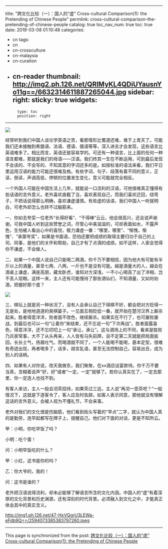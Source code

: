 
---
title: "跨文化比较（一）：国人的“虚”  Cross-cultural Comparison(1): the Pretending of Chinese People"
permlink: cross-cultural-comparison-the-pretending-of-chinese-people
catalog: true
toc_nav_num: true
toc: true
date: 2019-03-08 01:10:48
categories:
- cn
tags:
- cn
- cn-crossculture
- cn-malaysia
- cn-curation
- cn-reader
thumbnail: http://img2.ph.126.net/QRIMyKL4QDiUYausnYo11g==/6632314611887265044.jpg
sidebar:
    right:
        sticky: true
widgets:
    -
        type: toc
        position: right
---


![](http://img2.ph.126.net/QRIMyKL4QDiUYausnYo11g==/6632314611887265044.jpg)

经常听到我们中国人谈论学英语之苦，看那情形比蜀道还难，难于上青天了。可能我们还未接触到希腊语、法语、德语、俄语等等，深入进去才会发现，这些语言比英语难多了。相比而言，英语还是容易学的。可还有一种语言，比上面的任何一种语言都难，那就是我们的母语——汉语。我们终其一生在不断运用，可到最后发现不会读的、不会写的、不知其意的字词还多的是。如按标准的语法来看，我们平日里运用汉语的能力可能还很难及格。有些字词、句子、段落有着不同的意义，正读，倒读，声调高低，停顿的位置发生变化，意义可能就完全相反。

一个外国人可能在中国生活上几年，就能说一口流利的汉语，可他很难真正懂得有些话语的言外意义。老外喜欢直截了当，喜欢表现自己，而我们喜欢迂回，绕弯子，不把话说得那么明确，喜欢谦虚谨慎。有些虚的话语，我们中国人一听就明白，可老外却怎么也转不过脑筋来。

一、你如去夸奖一位老外“长得好看”、“干得棒”云云，他会很高兴，还会说声谢谢。可我中国人听到这些赞誉之词，尽管心中美滋滋的，可却表面如水，不露声色，生怕被人看出心中的喜悦，极力谦虚一番：“哪里，哪里”、“惭愧，惭愧”、“承蒙夸奖”，如果是书面语，恐怕还要把成绩的取得主要归功于自己的上司、同事，是他们的关怀和帮助，自己才有了点滴的成绩。如不这样，人家会觉得你不谦虚，不会做人。

二、如果一个中国人说自己只能喝二两酒，你千万不要相信，因为他大有可能有半斤以上的酒量，甚至七两、八两，一斤也不是没有可能。越是酒量大的人，越会在酒桌上谦虚，满座高朋，藏龙卧虎，谁知对方深浅，一不小心喝高了出了洋相，岂不丢人现眼。这样一来，主人还有可能慢待了那些酒仙们，不知酒量，又如何劝酒，把握好那个度？

![](http://img1.ph.126.net/Za_F9BGpIp9P0R89m1YgxA==/6632648863419646438.jpeg)

三、棋坛上就是另一种状况了，没有人会承认自己下得棋不好，都会把对方贬得一无是处，是地地道道的臭棋篓子。一见面互相贬低一番，就开始在楚河汉界上厮杀起来。胜者得意洋洋，败者面不改色，继续厮杀。如果实在不行了，也可屡败屡战，到最后也可以一句“让着你”来结束，还不忘说一句“下次再战”。胜者面露喜色，得意洋洋，还不忘叨叨上一句“承让，承让”。这与酒场上的不同，看来是胜败乃兵家常事，大不了从头再来，人人皆有马失前蹄，说不定第二天就能把局面扳回，长长士气，扬眉吐气。而喝酒就不同了，一个人能喝不能喝，基本定型，很难有奇迹出现，再者喝多了，话多，胡言乱语，甚至无法控制自己，容易出丑，成为别人的话柄。

四、如果有人对你说，改天我做东，我们聚聚，在xx酒店设宴款待。你千万不要当真，含糊着说声“好，好”或者“一定，一定”就够了。若你认真实在了，一定去那里，你一定连人也找不到。

有客人来访，主人一般会沏茶招待，如果茶过三巡，主人说“再沏一壶茶吧？”一般情况下，这就是下逐客令了，客人应及时告辞。如客人表示同意，那他就没有理解这话的言外意义。会被人视为不懂礼节，不会来事。

老外对我们的文化很是伤脑筋，他们看到街头写着的“早点”二字，就认为中国人真的是勤劳，连早起都写在牌子上，提醒自己。他们对下面的对话，更是不知所云。

甲：小明，你吃早饭了吗？

小明：吃个蛋！

问：小明早饭吃的什么？

甲：小红，这书是你的吗？

乙：你大爷的，我的！

问：这书是谁的？

老外把汉语说得流利，却未必能够了解语言所含的文化内涵。中国人的“虚”有着深厚的文化背景和历史渊源，还有深刻的时代背景。必须融入到文化之中，才能真正体会其中的真实含义。

http://img1.ph.126.net/47-HxVQgrU3LEWa-eFdb9Q==/2594073385383797260.jpeg

- - -

This page is synchronized from the post: [跨文化比较（一）：国人的“虚”  Cross-cultural Comparison(1): the Pretending of Chinese People](https://steemit.com/@bring/cross-cultural-comparison-the-pretending-of-chinese-people)
